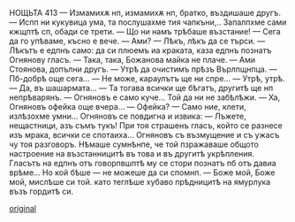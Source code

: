 ﻿НОЩЬТА
413
— Измамихѫ нп, измамихѫ нп, братко, въздишаше другъ.
— Испп ни кукувица ума, та послушахме тия чапкъни,.. Запалпхме сами кжщптѣ сп, обади се трети.
— Що ни намъ трѣбаше възстание!
— Сега да го упѣваме, късно е вече.
— Ами?
— Лѣкъ, лѣкъ да се търси.
— Лѣкътъ е едпнъ само: да си плюемъ иа краката, каза едпнъ познатъ Огнянову гласъ.
— Така, така, Божанова майка не плаче.
— Ами Стоянова, допълни другъ.
— Утрѣ да очистимъ прѣзъ Върлпщнпца.
— Пб-добрѣ още сега...
— Не може, караулътъ ще ни спре...
— Утрѣ, утрѣ.
— Да, въ шашармата...
— Та тогава всички ще бѣгатъ, другитѣ ще нп непрѣварянъ.
— Огняновъ е само куче... Той да ни не забѣлѣжи.
— Ха, Огняновъ офейка още вчера...
— Офейка?
— Само ние, клети, излѣзохме умни...
Огняновъ се повдигна и извика:
— Лъжете, нещастници, азъ съмъ тукъ!
При тоя страшенъ гласъ, който се разнесе изъ мрака, всички се спотаиха...
Огняновъ съ възмущение и съ ужасъ чу тоя разговоръ. Нѣмаше сумнѣнпе, че той пзражаваше общото настроение на възстанницитѣ въ това и въ другитѣ укрѣпления. Гласътъ на едпнъ отъ говорпвшптѣ му се стори познатъ пб отъ давиа врѣме... Но кой бѣше — не можеше да си спомнп.
— Боже мой, Боже мой, мислѣше си той. като теглѣше хубаво прѣдницитѣ на ямурлука възъ гордитѣ си.


[original](images/460.jpg)